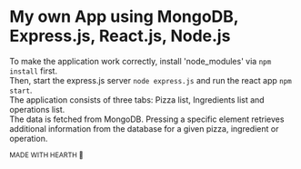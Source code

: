# My own App using MongoDB, Express.js, React.js, Node.js
To make the application work correctly, install 'node_modules' via `npm install` first.<br>
Then, start the express.js server `node express.js` and run the react app `npm start`.<br>
The application consists of three tabs: Pizza list, Ingredients list and operations list. <br>
The data is fetched from MongoDB. Pressing a specific element retrieves additional information from the database for a given pizza, ingredient or operation.

<sub>MADE WITH HEARTH 🖤</sub>
